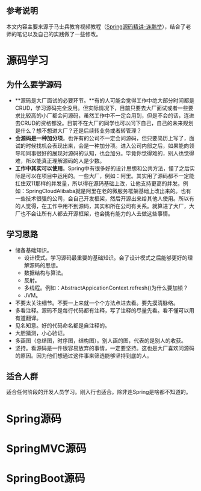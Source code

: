 ## 参考说明

本文内容主要来源于马士兵教育视频教程（[Spring源码精讲-连鹏举](https://www.mashibing.com/study?courseNo=2154&sectionNo=13868)），结合了老师的笔记以及自己的实践做了一些修改。



# 源码学习

## 为什么要学源码

- **源码是大厂面试的必要环节。**有的人可能会觉得工作中绝大部分时间都是CRUD，学习源码完全没用。但实际情况下，目前只要去大厂面试或者一些要求比较高的小厂都会问源码，虽然工作中不一定会用到，但是不会的话，连进去CRUD的资格都没。目前不在大厂的同学也可以问下自己，自己的未来规划是什么？想不想进大厂？还是后续转业务或者转管理？
- **会源码是一种加分项**。也许有的公司不一定会问源码，但只要简历上写了，面试的时候找机会表现出来，会是一种加分项。进入公司内部之后，如果能向领导和同事很好的展现对源码的认知，也会加分。毕竟你觉得难的，别人也觉得难，所以能真正理解源码的人是少数。
- **工作中其实可以使用**。Spring中有很多好的设计思想和公共方法，懂了之后实际是可以在项目中运用的。一些大厂，例如：阿里。其实用了源码都不一定能扛住双11那样的并发量，所以得在源码基础上改，让他支持更高的并发。例如：SpringCloudAlibaba就是阿里在老的微服务框架基础上改出来的。也有一些技术很强的公司，会自己开发框架，然后开源出来给其他人使用。所以有的人觉得，在工作中用不到源码，其实和所在公司有关系。就算进了大厂，大厂也不会让所有人都去开源框架，也会挑有能力的人去做这些事情。



## 学习思路



- 储备基础知识。
  - 设计模式。学习源码最重要的基础知识。会了设计模式之后能够更好的理解源码的思想。
  - 数据结构与算法。
  - 反射。
  - 多线程。例如：AbstractAppicationContext.refresh()为什么要加锁？
  - JVM。
- 不要太关注细节。不要一上来就一个个方法点进去看。要先摸清脉络。
- 多看注释。源码不是每行代码都有注释，写了注释的尽量先看。看不懂可以用有道翻译。
- 见名知意。好的代码命名都是自注释的。
- 大胆猜测，小心验证。
- 多画图（总结图，时序图，结构图）。别人画的图，代表的是别人的收获。
- 坚持。看源码是一件很容易放弃的事情，一定要坚持。这也是大厂喜欢问源码的原因。因为他们想通过这件事来筛选能够坚持到底的人。



## 适合人群

适合任何阶段的开发人员学习。刚入行也适合。除非连Spring是啥都不知道的。



# Spring源码



# SpringMVC源码



# SpringBoot源码
